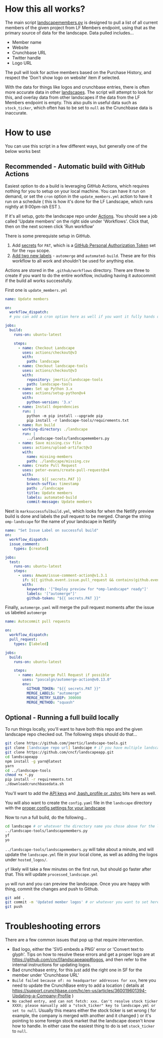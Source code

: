 # How this all works?

The main script [landscapemembers.py](landscapemembers.py) is designed to pull a list of all current members of the given project from LF Members endpoint, using that as the primary source of data for the landscape. Data pulled includes...

- Member name
- Website
- Crunchbase URL
- Twitter handle
- Logo URL

The pull will look for active members based on the Purchase History, and respect the 'Don't show logo on website' item if selected.

With the data for things like logos and crunchbase entries, there is often more accurate data in other [landscapes](https://landscapes.dev). The script will attempt to look for this, and overlay data from other landscapes if the data from the LF Members endpoint is empty. This also pulls in useful data such as `stock_ticker`, which often has to be set to `null` as the Crunchbase data is inaccurate.

# How to use

You can use this script in a few different ways, but generally one of the below works best

## Recommended - Automatic build with GitHub Actions

Easiest option to do a build is leveraging GitHub Actions, which requires nothing for you to setup on your local machine. You can have it run on demand, or set the `cron` option in the `update_members.yml` action to have it run on a schedule ( this is how it's done for the LF Landscape, which runs nightly at 9:00pm-ish EST ).

If it's all setup, goto the landscape repo under [Actions](actions). You should see a job called 'Update members' on the right side under 'Workflows'. Click that, then on the next screen click 'Run workflow'

There is some prerequiste setup in GitHub.

1) Add [secrets](https://docs.github.com/en/actions/reference/encrypted-secrets) for `PAT`, which is a [GitHub Personal Authorization Token](https://docs.github.com/en/github/authenticating-to-github/creating-a-personal-access-token) set for the `repo` scope.
2) [Add two new labels](https://docs.github.com/en/github/managing-your-work-on-github/managing-labels#creating-a-label) - `automerge` and `automated-build`. These are for this workflow to all work and shouldn't be used for anything else.

Actions are stored in the `.github/workflows` directory. There are three to create if you want to do the entire workflow, including having it autocommit if the build all works successfully.

First one is `update_members.yml`

```yaml
name: Update members

on:
  workflow_dispatch:
  # you can add a cron option here as well if you want it fully hands off

jobs:
  build:
    runs-on: ubuntu-latest

    steps:
      - name: Checkout Landscape
        uses: actions/checkout@v3
        with:
          path: landscape
      - name: Checkout landscape-tools
        uses: actions/checkout@v3
        with:
          repository: jmertic/landscape-tools
          path: landscape-tools
      - name: Set up Python 3.x
        uses: actions/setup-python@v4
        with:
          python-version: '3.x'
      - name: Install dependencies
        run: |
          python -m pip install --upgrade pip
          pip install -r landscape-tools/requirements.txt
      - name: Run build
        working-directory: ./landscape
        run: |
          ../landscape-tools/landscapemembers.py
      - name: Save missing.csv file
        uses: actions/upload-artifact@v3
        with:
          name: missing-members 
          path: ./landscape/missing.csv
      - name: Create Pull Request
        uses: peter-evans/create-pull-request@v4
        with:
          token: ${{ secrets.PAT }}
          branch-suffix: timestamp
          path: ./landscape
          title: Update members
          labels: automated-build
          commit-message: Update members
```

Next is `marksuccessfulbuild.yml`, which looks for when the Netlify preview build is done and labels the pull request to be merged. Change the string `omp-landscape` for the name of your landscape in Netlify

```yaml
name: "Set Issue Label on successful build"
on:
  workflow_dispatch:
  issue_comment:
    types: [created]

jobs:
  test:
    runs-on: ubuntu-latest
    steps:
      - uses: Amwam/issue-comment-action@v1.3.1
        if: ${{ github.event.issue.pull_request && contains(github.event.issue.labels.*.name, 'automated-build') }}
        with:
          keywords: '["Deploy preview for *omp-landscape* ready"]'
          labels: '["automerge"]'
          github-token: "${{ secrets.PAT }}"
```

Finally, `automerge.yaml` will merge the pull request moments after the issue us labeled `automerge`

```yaml
name: Autocommit pull requests

on:
  workflow_dispatch:
  pull_request:
    types: [labeled]

jobs:
  build:
    runs-on: ubuntu-latest

    steps:
      - name: Automerge Pull Request if possible
        uses: "pascalgn/automerge-action@v0.13.0"
        env:
          GITHUB_TOKEN: "${{ secrets.PAT }}"
          MERGE_LABELS: "automerge"
          MERGE_RETRY_SLEEP: 300000
          MERGE_METHOD: "squash"
```

## Optional - Running a full build locally

To run things locally, you'll want to have both this repo and the given landscape repo checked out. The following steps should do that...

```zsh
git clone https://github.com/jmertic/landscape-tools.git
git clone [landscape repo url] landscape # if you have multiple landscapes pick a new name here ;-)
git clone https://github.com/cncf/landscapeapp.git
cd landscapeapp
npm install -g yarn@latest
yarn
cd ../landscape-tools
chmod +x *.py
pip install -r requirements.txt
./downloadcrunchbasedata.sh
```

You'll want to add the [API keys](https://github.com/cncf/landscapeapp#api-keys) and [.bash_profile or .zshrc](https://github.com/cncf/landscapeapp#installing-locally) bits here as well.

You will also want to create the `config.yaml` file in the `landscape` directory with the [proper config settings for your landscape](https://github.com/jmertic/landscape-tools#configuration)

Now to run a full build, do the following...

```zsh
cd landscape # or whatever the directory name you chose above for the landscape clone itself
../landscape-tools/landscapemembers.py
yf
yo
```

`../landscape-tools/landscapemembers.py` will take about a minute, and will update the `landscape.yml` file in your local clone, as well as adding the logos under `hosted_logos/`.

`yf` likely will take a few minutes on the first run, but should go faster after that. This will update `processed_landscape.yml`

`yo` will run and you can preview the landscape. Once you are happy with thing, commit the changes and push to Github.

```zsh
git add .
git commit -m 'Updated member logos' # or whatever you want to set here
git push
```

# Troubleshooting errors

There are a few common issues that pop up that require intervention.

- Bad logo, either the 'SVG embeds a PNG' error or 'Convert text to glyph'. Tips on how to resolve these errors and get a proper logo are at https://github.com/cncf/landscapeapp#logos, and then refer to the internal instructions for updating logos.
- Bad crunchbase entry, for this just add the right one in SF for the member under 'Crunchbase URL'
- `Build failed because of: no headquarter addresses for xxx`, here you need to update the CrunchBase entry to add a location ( details at https://support.crunchbase.com/hc/en-us/articles/360019601394-Updating-a-Company-Profile )
- `No cached entry, and can not fetch: xxx. Can't resolve stock ticker XXXX; please manually add a "stock_ticker" key to landscape.yml or set to null`. Usually this means either the stock ticker is set wrong ( for example, the company is merged with another and it changed ) or it's pointing to some foreign stock market that the landscape doesn't know how to handle. In either case the easiest thing to do is set `stock_ticker` to `null`.
